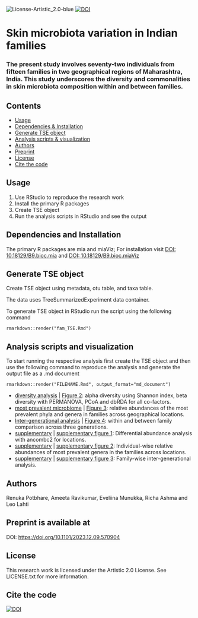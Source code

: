 ![License-Artistic_2.0-blue](https://img.shields.io/badge/License-Artistic_2.0-blue) [![DOI](https://zenodo.org/badge/372873715.svg)](https://zenodo.org/doi/10.5281/zenodo.10297062) 

# Skin microbiota variation in Indian families
### The present study involves seventy-two individuals from fifteen families in two geographical regions of Maharashtra, India. This study underscores the diversity and commonalities in skin microbiota composition within and between families. ###

## Contents
* [Usage](#usage)
* [Dependencies & Installation](#dependencies-and-installation)
* [Generate TSE object](#generate-tse-object)
* [Analysis scripts & visualization](#analysis-scripts-and-visualization)
* [Authors](#Authors)
* [Preprint](#DOI)
* [License](#License)
* [Cite the code](#cite-the-code)

## Usage
1. Use RStudio to reproduce the research work
2. Install the primary R packages
3. Create TSE object
4. Run the analysis scripts in RStudio and see the output

## Dependencies and Installation
The primary R packages are mia and miaViz;
 For installation visit [DOI: 10.18129/B9.bioc.mia](https://www.bioconductor.org/packages/release/bioc/html/mia.html) and [DOI: 10.18129/B9.bioc.miaViz](https://www.bioconductor.org/packages/release/bioc/html/miaViz.html)


## Generate TSE object
Create TSE object using metadata, otu table, and taxa table. 

The data uses TreeSummarizedExperiment data container. 

To generate TSE object in RStudio run the script using the following command  
```
rmarkdown::render("fam_TSE.Rmd")
```
 
## Analysis scripts and visualization
To start running the respective analysis first create the TSE object and then use the following command to reproduce the analysis and generate the output file as a .md document 

```
rmarkdown::render("FILENAME.Rmd", output_format="md_document")
```

- [diversity analysis](diversity(alpha,beta).Rmd) | [Figure 2](diversity-alpha,beta-.md): alpha diversity using Shannon index, beta diversity with PERMANOVA, PCoA and dbRDA for all co-factors. 
- [most prevalent microbiome](tse_core.Rmd) | [Figure 3](tse_core.md): relative abundances of the most prevalent phyla and genera in families across geographical locations.
- [Inter-generational analysis](Intergeneration_analysis.Rmd) | [Figure 4](Intergeneration_analysis.md): within and between family comparison across three generations.
- [supplementary](DAA_location.Rmd) | [supplementary figure 1](DAA_location.md): Differential abundance analysis with ancombc2 for locations.
- [supplementary](tse_core.Rmd) | [supplementary figure 2](tse_core.md): Individual-wise relative abundances of most prevalent genera in the families across locations.
- [supplementary](supplementary.Rmd) | [supplementary figure 3](supplementary.md): Family-wise inter-generational analysis.

## Authors
Renuka Potbhare, Ameeta Ravikumar, Eveliina Munukka, Richa Ashma and Leo Lahti

## Preprint is available at
DOI: https://doi.org/10.1101/2023.12.09.570904

## License
This research work is licensed under the Artistic 2.0 License. See LICENSE.txt for more information.

## Cite the code
[![DOI](https://zenodo.org/badge/372873715.svg)](https://zenodo.org/doi/10.5281/zenodo.10297062)
